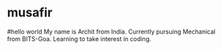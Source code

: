# musafir
#hello world
 My name is Archit from India.
 Currently pursuing Mechanical from BITS-Goa.
 Learning to take interest in coding.
